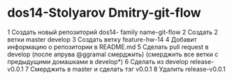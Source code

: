 # dos14-Stolyarov Dmitry-git-flow

1 Создать новый репозиторий dos14- family name-git-flow
2 Создать 2 ветки master develop
3 Cоздать ветку feature-hw-14
4 Добавит информацию о репозитории в README.md
5 Сделать pull request в develop (после апрува @ggramal смерджить) (cмерджить все ветки с предыдущими домашками в develop*)
6 Сделать из develop release-v0.0.1
7 Cмерджить в master и сделать тэг v0.0.1
8 Удалить release-v0.0.1

